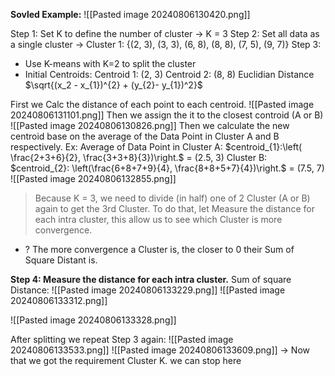 **Sovled Example:**
![[Pasted image 20240806130420.png]]

Step 1: Set K to define the number of cluster
-> K = 3
Step 2: Set all data as a single cluster
-> Cluster 1: {(2, 3), (3, 3), (6, 8), (8, 8), (7, 5), (9, 7)}
Step 3:
+ Use K-means with K=2 to split the cluster
+ Initial Centroids:
	Centroid 1: (2, 3)
	Centroid 2: (8, 8)
Euclidian Distance
$\sqrt{(x_2 - x_{1})^{2} + (y_{2}- y_{1})^2}$

First we Calc the distance of each point to each centroid.
![[Pasted image 20240806131101.png]]
Then we assign the it to the closest controid (A or B)
![[Pasted image 20240806130826.png]]
Then we calculate the new centroid base on the average of the Data Point in Cluster A and B respectively.
Ex: Average of Data Point in 
Cluster A: $centroid_{1}:\left( \frac{2+3+6}{2}, \frac{3+3+8}{3})\right.$  = (2.5, 3)
Cluster B: $centroid_{2}: \left(\frac{6+8+7+9}{4}, \frac{8+8+5+7}{4})\right.$ = (7.5, 7)
![[Pasted image 20240806132855.png]]
> Because K = 3, we need to divide (in half) one of 2 Cluster (A or B) again to get the 3rd Cluster. To do that, let Measure the distance for each intra cluster, this allow us to see which Cluster is more convergence. 
+ ? The more convergence a Cluster is, the closer to 0 their Sum of Square Distant is.

**Step 4: Measure the distance for each intra cluster.**
Sum of square Distance:
	![[Pasted image 20240806133229.png]]
	![[Pasted image 20240806133312.png]]


![[Pasted image 20240806133328.png]]


After splitting we repeat Step 3 again:
![[Pasted image 20240806133533.png]]
![[Pasted image 20240806133609.png]]
-> Now that we got the requirement Cluster K. we can stop here


